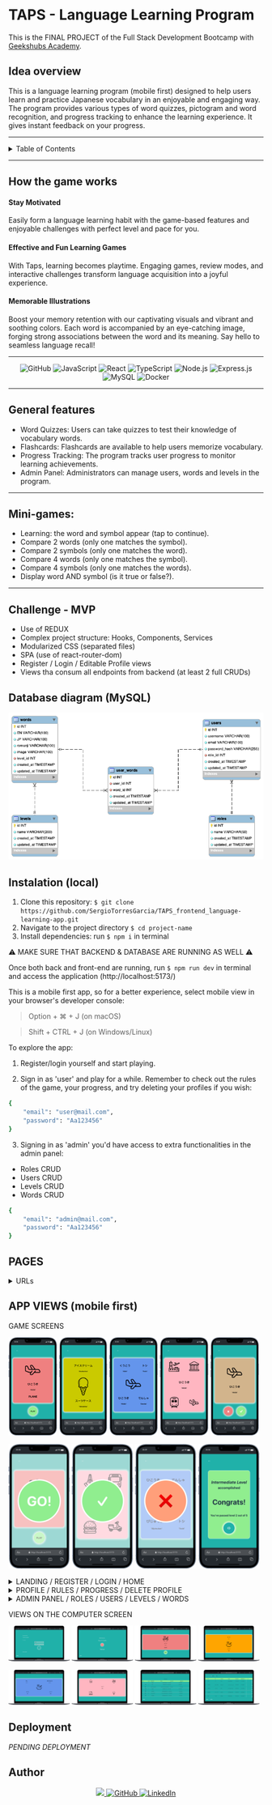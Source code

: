 # TAPS - Language Learning Program

This is the FINAL PROJECT of the Full Stack Development Bootcamp with <a href="https://github.com/GeeksHubsAcademy" target="_blank">Geekshubs Academy</a>.


## Idea overview

This is a language learning program (mobile first) designed to help users learn and practice Japanese vocabulary in an enjoyable and engaging way. 
The program provides various types of word quizzes, pictogram and word recognition, and progress tracking to enhance the learning experience. It gives instant feedback on your progress.

<hr/>

<details>
  <summary>Table of Contents</summary>
  <ol>
    <li><a href="#project-description-es">Description (ES)</a></li>
    <li><a href="#challenge">Challenge</a></li>
    <li><a href="#database-diagram">Database diagram</a></li>
    <li><a href="#instalation-local">Instalation</a></li>
    <li><a href="#endpoints">Endpoints</a></li>
    <li><a href="#project-development">Project development</a></li>
    <li><a href="#deployment">Deployment</a></li>
    <li><a href="#author">Author / Contact </a></li>
  </ol>
</details>

<hr/>

## How the game works

#### Stay Motivated
Easily form a language learning habit with the game-based features and enjoyable challenges with perfect level and pace for you.

#### Effective and Fun Learning Games
With Taps, learning becomes playtime. Engaging games, review modes, and interactive challenges transform language acquisition into a joyful experience.

#### Memorable Illustrations
Boost your memory retention with our captivating visuals and vibrant and soothing colors. Each word is accompanied by an eye-catching image, forging strong associations between the word and its meaning. Say hello to seamless language recall!

<hr/>


<div align="center">
    <img src="https://img.shields.io/badge/GitHub-100000?style=for-the-badge&logo=github&logoColor=white" alt="GitHub" />
    <img src= "https://img.shields.io/badge/javascipt-EFD81D?style=for-the-badge&logo=javascript&logoColor=black" alt="JavaScript" />
    <img src= "https://img.shields.io/badge/React-20232A?style=for-the-badge&logo=react&logoColor=61DAFB" alt="React" />
    <img src="https://img.shields.io/badge/TypeScript-007ACC?style=for-the-badge&logo=typescript&logoColor=white" alt="TypeScript" />
    <img src="https://img.shields.io/badge/Node.js-43853D?style=for-the-badge&logo=node.js&logoColor=white" alt="Node.js" />
    <img src="https://img.shields.io/badge/Express.js-404D59?style=for-the-badge" alt="Express.js"/>
    <img src="https://img.shields.io/badge/MySQL-00000F?style=for-the-badge&logo=mysql&logoColor=white" alt="MySQL" />
    <img src="https://img.shields.io/badge/DOCKER-2020BF?style=for-the-badge&logo=docker&logoColor=white" alt="Docker" />
</div>

<hr/>

## General features

- Word Quizzes: Users can take quizzes to test their knowledge of vocabulary words.
- Flashcards: Flashcards are available to help users memorize vocabulary.
- Progress Tracking: The program tracks user progress to monitor learning achievements.
- Admin Panel: Administrators can manage users, words and levels in the program.

<hr/>

## Mini-games:
- Learning: the word and symbol appear (tap to continue).
- Compare 2 words (only one matches the symbol).
- Compare 2 symbols (only one matches the word).
- Compare 4 words (only one matches the symbol).
- Compare 4 symbols (only one matches the words).
- Display word AND symbol (is it true or false?).

<hr/>

## Challenge - MVP
- Use of REDUX
- Complex project structure: Hooks, Components, Services
- Modularized CSS (separated files)
- SPA (use of react-router-dom)
- Register / Login / Editable Profile views
- Views tha consum all endpoints from backend (at least 2 full CRUDs)


## Database diagram (MySQL)

![Reverse engineered diagram of the DB](src/assets/DIAGRAM-FINAL-PROJECT-5-tables.png)

## Instalation (local)
1.  Clone this repository: 
`$ git clone https://github.com/SergioTorresGarcia/TAPS_frontend_language-learning-app.git`
2. Navigate to the project directory `$ cd project-name`
3.  Install dependencies: run ` $ npm i ` in terminal

⚠️ MAKE SURE THAT BACKEND & DATABASE ARE RUNNING AS WELL ⚠️
<!-- 3.  Connect repository with database 
Set up environment variables: create a .env file in the root directory (sample provided).
4.  Run migrations:  ` $ npm run migrations `
5.  Run seeders:  ` $ npm run seed `
6.  Start server:  ` $ npm run dev ` -->

Once both back and front-end are running, run ` $ npm run dev ` in terminal and access the application (http://localhost:5173/)

This is a mobile first app, so for a better experience, select mobile view in your browser's  developer console:

> Option + ⌘ + J (on macOS)

> Shift + CTRL + J (on Windows/Linux)

To explore the app:

1. Register/login yourself and start playing.

2. Sign in as 'user' and play for a while. Remember to check out the rules of the game, your progress, and try deleting your profiles if you wish:
```bash
{
    "email": "user@mail.com",
    "password": "Aa123456"
}
```

3. Signing in as 'admin' you'd have access to extra functionalities in the admin panel:
- Roles CRUD
- Users CRUD
- Levels CRUD
- Words CRUD
```bash
{
    "email": "admin@mail.com",
    "password": "Aa123456"
}
```


## PAGES
<details>
<summary>URLs</summary>

- from LANDING: http://localhost:5173/
    > LOGIN http://localhost:5173/login
    
    > REGISTER (Create user) http://localhost:5173/register

- from PROFILE check:
    > RULES (if you need) http://localhost:5173/rules
    > PROGRESS (if you want) http://localhost:5173/progress
    > EDIT PROFILE (if you must) http://localhost:5173/profile/me
    > DELETE PROFILE (if you dare!) http://localhost:5173/delete-profile

- from HOME:
    > GAME http://localhost:5173/play
    > PROFILE http://localhost:5173/profile/me
    > LOG OUT (it'd save position in the game)

- from GAME (loop):
    > PLAY http://localhost:5173/play
    > PLAY2 http://localhost:5173/play2
    > PLAY2a http://localhost:5173/play2a
    > PLAY3 http://localhost:5173/play3
    > PLAY4 http://localhost:5173/play4
    > PLAY5 http://localhost:5173/play5

    > CONGRATS view (after 10 words learnt) http://localhost:5173/play/congrats

- from HOME (as Admin):
    > GAME / PROFILE / LOG OUT

    > ADMIN http://localhost:5173/admin

- from ADMIN PANEL:
    > ROLES Create / Read / Delete http://localhost:5173/admin/roles
    > USERS Read http://localhost:5173/admin/users
    > LEVELS Create / Read / Delete http://localhost:5173/admin/levels
    > WORDS Read / Delete http://localhost:5173/admin/words
    
    > NEW WORD Create http://localhost:5173/admin/words/new
</details>


## APP VIEWS (mobile first)
<div float="left">
  <p>GAME SCREENS</p>
  <p>
  <img src="/src/assets/imgReadme/09-word.png" width="19%" />
  <img src="/src/assets/imgReadme/11-game1.png" width="19%" />
  <img src="/src/assets/imgReadme/13-game3.png" width="19%" />
  <img src="/src/assets/imgReadme/14-game4.png" width="19%" />
  <img src="/src/assets/imgReadme/15-game5.png" width="19%" />
  </p>
  <p>
  <img src="/src/assets/imgReadme/10-countdown.png" width="24%" />
  <img src="/src/assets/imgReadme/16-right-answer.png" width="24%" />
  <img src="/src/assets/imgReadme/17-wrong-answer.png" width="24%" />
  <img src="/src/assets/imgReadme/18-end-of-level-screen.png" width="24%" />
  </p>

<details>
<summary>LANDING / REGISTER / LOGIN / HOME</summary>
<p>
  <img src="/src/assets/imgReadme/01-landing.png" width="24%" />
  <img src="/src/assets/imgReadme/02-register.png" width="24%" />
  <img src="/src/assets/imgReadme/19-login-as-admin.png" width="24%" />
  <img src="/src/assets/imgReadme/04-home-as-user.png" width="24%" />
  </p>
  </details>

  <details>
  <summary>PROFILE / RULES / PROGRESS / DELETE PROFILE</summary>
  <p>
  <img src="/src/assets/imgReadme/05-profile.png" width="24%" />
  <img src="/src/assets/imgReadme/06-rules-of-the-game.png" width="24%" />
  <img src="/src/assets/imgReadme/07-progress.png" width="24%" />
  <img src="/src/assets/imgReadme/08-delete-profile.png" width="24%" />
  </p>
  </details>

  <details>
  <summary>ADMIN PANEL / ROLES / USERS / LEVELS / WORDS</summary>
  <p>
  <img src="/src/assets/imgReadme/21-admin-panel.png" width="24%" />
  <img src="/src/assets/imgReadme/22-admin-roles.png" width="24%" />
  <img src="/src/assets/imgReadme/23-admin-users.png" width="50%" />
  </p>
  <p>
  <img src="/src/assets/imgReadme/24-admin-levels.png" width="24%" />
  <img src="/src/assets/imgReadme/25-admin-words-table.png" width="24%" />
  <img src="/src/assets/imgReadme/26-admin-words-preview-cards.png" width="24%" />
  <img src="/src/assets/imgReadme/27-admin-new-word.png" width="24%" />
  </p>
</details>

  <p>VIEWS ON THE COMPUTER SCREEN</p>
  <p>
  <img src="/src/assets/imgReadme2/01.png" width="24%" />
  <img src="/src/assets/imgReadme2/02.png" width="24%" />
  <img src="/src/assets/imgReadme2/03.png" width="24%" />
  <img src="/src/assets/imgReadme2/04.png" width="24%" />
  </p>
  <p>
  <img src="/src/assets/imgReadme2/05.png" width="24%" />
  <img src="/src/assets/imgReadme2/06.png" width="24%" />
  <img src="/src/assets/imgReadme2/07.png" width="24%" />
  <img src="/src/assets/imgReadme2/08.png" width="24%" />
  </p>
</div>


<!-- <details>
<summary>AUTH routes</summary>

-   REGISTER new user
    
        POST http://localhost:4500/auth/register
    body:
    
    ``` js
        {
            "username": "Sergio",
            "email": "sergio@sergio.com",
            "password": "Aa123456"
        }
    ```

-   LOGIN user

        POST http://localhost:4500/auth/login
        
    body:

    ``` js
        {
            "email": "sergio@sergio.com",
            "password": "Aa123456"
        }
    ```
</details>

<details>
<summary>USERS routes</summary>

-   GET ALL USERS  (including dinamic query search)

        GET https://proyecto4-buscador-dev-jzta.1.ie-1.fl0.io/api/users
        GET https://proyecto4-buscador-dev-jzta.1.ie-1.fl0.io/api/users?email=example@domain.com

- GET USER BY ID

      GET https://proyecto4-buscador-dev-jzta.1.ie-1.fl0.io/api/users/:id

-   UPDATE PROFILE (for the currently logged user)

        PUT https://proyecto4-buscador-dev-jzta.1.ie-1.fl0.io/api/users/self

    body:

    ```js
        {
            "first_name": "name",
            "last_name": "surname",
            "email": "something@domain.com",
            "password": "111111"
        }
    ```
-   UPDATE USER BY ID

        PUT https://proyecto4-buscador-dev-jzta.1.ie-1.fl0.io/api/users/:id

-   UPDATE USER'S ROLE

        PUT https://proyecto4-buscador-dev-jzta.1.ie-1.fl0.io/api/users/:id/:role

-   DELETE USER BY ID

        DELETE https://proyecto4-buscador-dev-jzta.1.ie-1.fl0.io/api/users/:id
</details>
<details>
<summary>SERVICES routes</summary>

-   CREATE A NEW SERVICE

        POST https://proyecto4-buscador-dev-jzta.1.ie-1.fl0.io/api/services

-   GET ALL SERVICES

        GET https://proyecto4-buscador-dev-jzta.1.ie-1.fl0.io/api/services

-   UPDATE SERVICE BY ID

        UPDATE https://proyecto4-buscador-dev-jzta.1.ie-1.fl0.io/api/services/:id

-   DELETE SERVICE BY ID

        DELETE https://proyecto4-buscador-dev-jzta.1.ie-1.fl0.io/api/services/:id
</details>
<details>
<summary>APPOINTMENTS routes</summary>

-   CREATE A NEW APPOINTMENT

        POST https://proyecto4-buscador-dev-jzta.1.ie-1.fl0.io/api/appointments

-   GET ALL APPOINTMENTS

        GET https://proyecto4-buscador-dev-jzta.1.ie-1.fl0.io/api/appointments
-   GET OWN APPOINTMENTS

        GET https://proyecto4-buscador-dev-jzta.1.ie-1.fl0.io/api/appointments/profile
        
-   GET APPOINTMENTS BY ID

        GET https://proyecto4-buscador-dev-jzta.1.ie-1.fl0.io/api/appointments/:id

-   UPDATE APPOINTMENTS BY ID

        UPDATE https://proyecto4-buscador-dev-jzta.1.ie-1.fl0.io/api/appointments/:id

-   DELETE APPOINTMENTS BY ID

        DELETE https://proyecto4-buscador-dev-jzta.1.ie-1.fl0.io/api/appointments/:id

</details>

<br />
Find here the collection of all endpoints in Thunder Client:

1. You have to open Thunder Client
2. Go to collections
3. Import this file: `./HTTP/thunder-collection_STUDIO TATTOO.json`
 -->

<!-- ## Project Development:

<details>
  <summary>1. SQL - Database design:</summary>
    
-   Analyze the task to find the purpose of the database and gather all requirements
-   Concept design: create an Entity-Relationship Diagram where we
define tables, their attributes, and the relationships with one another.
-   Normalization: eliminate redundancy, identify primary keys (PK) and foreign keys (FK)
-   Logical thinking: decide what can and cannot be 'NULL' (not required) and which are 'UNIQUE' fields
</details>

<details>
  <summary>2. DOCKER - Creating a container</summary>

-   Install docker
- Create a container
    > docker run -d -p 3306:3306 --name <container-name> -e MYSQL_ROOT_PASSWORD=<your_password> mysql
- Access it
    > mysql -h localhost -P 3306 -u root -p
you will need -h (host), -P (port), -u (username) and -p (password)
- Execute it
    > docker exec -it mysql-pruebas bash
</details>

<details>
  <summary>3. EXPRESS - Create a server connection</summary>

- We initiate NODE:  `$ npm init` 
    This creates 'package.json' where all the dependencies will be stored.

- We run the command: `$ npm install express --save`
    This creates 'package-lock.json' and the 'node_modules' folder

- We create the folder '.gitignore' and add '/node_modules' inside
    This blocks the heavy folder from being upload to github with the rest of the project.

- We install TYPESCRIPT (as developers) `$ npm install typescript -D`

- We create the 'tsconfig.json' file: `$ npx tsc --init`

- We install types /express & node: `$ npm install @types/express @types/node -D`

- We install dependencies to compile TS (nodemon): `$ npm install ts-node nodemon -D`

- We add a shortcut to the package.json's scripts:
    > "dev": "nodemon ./src/server.ts"

- We create the file '.env' with the PORT (of the server) and add '.env' to the '.gitignore'.

    Also add a copy '.env.sample' where we will storage a blueprint of data, without the sensitive information (in this case: 'PORT= ')

- We install 'dotenv': `$ npm i dotenv`
    This gets added to the dependencies and will grab data from the .env file
</details>

<details>
  <summary>4. DOTENV - Connect to the DB</summary>

- We create the folder 'src' with a 'server.ts' file inside.
    The main function connects to the server `startServer();`<br/>
- We link a new file called `app.ts` to separate responsabilities.<br/>
-   In this file we write the following code:

    ```js
    import express from "express";
    import dotenv from "dotenv";
    import { Request, Response } from "express";
    
    // links the .env folder
    dotenv.config(); 

    // runs server connection
    const app = express(); 

    // parses responses to .json)
    app.use(express.json()); 

    // sets up the connection port
    const PORT = process.env.PORT || 4002; 

    // server is up and listening to any upcomming request
    app.listen(3000, () => console.log('Servidor levantado en 3000')); 


    // testing request - 'Hello world' means we are ready to go!
    app.get('/', (req: Request, res: Response) => {
        res.send('Hello world!')
    }); 
    ```

- We run the server using the previously created nodemon shortcut: `$ npm run dev`
</details>

<details>
  <summary>5. MySQL Workbench</summary>

- We open the workbench and run the following commands:

    ```sql
    CREATE DATABASE <project_name>;
    USE <project_name>;
    ```
</details>

<details>
  <summary>6. MIGRATIONS & MODELS</summary>

- Creating MIGRATIONS [Data Definition Language (DDL): with typeorm]: `./src/database/migrations`
- Adding them to `DataSource.migrations` in the `db.ts` file: `Role, User, Service, Appointment`
- Creating MODELS (entities) [Data Manipulation Language (DML)]
- Adding them to `DataSource.entities` in the `db.ts` file: `Roles, Users, Services, Appointments`
</details>

<details>
  <summary>7. CONTROLLERS</summary>

- We create controllers (in a folder on the same level with `package.json`): 
    > `auth, roles, users, services, appointments`
</details>

<details>
  <summary>8. ROUTES</summary>

- We create routes (in `app.ts`) for CRUD (create, read, update and delete) database records.
</details>

<details>
  <summary>9. MIDDLEWARE: auth()</summary>
  
  - Additionally we need to control access to our data. We will use 'middleware' functions.

  -  `Auth` (authorisation systembased on TOKENs) will block anything that is not to be seen by the general public. In our case, it only does not affect to `register`, `login` and `getServices` (as those are the endpoints reachable without logging in)
  -  The `auth()` function verifies an encrypted TOKEN created automatically while logging in. With an active token we have access to other data.
</details>

<details>
  <summary>10. MIDDLEWARE: isSuperAdmin()</summary>
  
- We also want to grant special administrative access. With another middleware, the `isSuperAdmin()` function, we control PERMISSIONS.
- The 'superadmin' role would be able to reach all data, while Users would have a more limited reach. More levels can be implemented
</details>

<details>
  <summary>11. TOKENDATA</summary>

- For the TOKEN to work, we create a new file `./types/index.d.ts` with the following lines:

    ```js
    export type tokenData = {
        userId: number;
        roleName: string;
    };

    declare global {
        namespace Express {
            export interface Request {
                tokenData: tokenData;
            }
        }
    }
    ```
</details>

<details>
  <summary>12. SEEDERS</summary>

- In order to check out this project, you'll need to ppopulate the database.

- Follow steps 5 and 6 of the <a href="#instalation-local">instalation</a>
</details> -->


## Deployment

*PENDING DEPLOYMENT*


## Author
<div align="center">
<a href = "mailto:a.sergiotorres@gmail.com">
<img src="https://img.shields.io/badge/Gmail-C6362C?style=for-the-badge&logo=gmail&logoColor=white" target="_blank">
</a>
<a href="https://github.com/SergioTorresGarcia" target="_blank">
<img src="https://img.shields.io/badge/GitHub-100000?style=for-the-badge&logo=github&logoColor=white" alt="GitHub" />
</a> 
<a href="https://www.linkedin.com/in/s-t-g/" target="_blank">
<img src="https://img.shields.io/badge/linkedin-%230077B5.svg?style=for-the-badge&logo=linkedin&logoColor=white" alt="LinkedIn" />
</a> 
</div>
